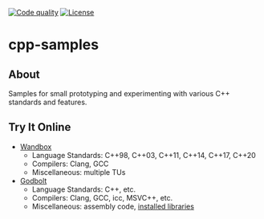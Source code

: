 [![Code quality][s1]][co] [![License][s2]][li]

[s1]: https://api.codacy.com/project/badge/Grade/cfe234fc62b0403784d58edb91fcc815
[s2]: https://img.shields.io/badge/license-GPL%203.0-blue.svg

[co]: https://www.codacy.com/app/matt77hias/cpp-samples?utm_source=github.com&amp;utm_medium=referral&amp;utm_content=matt77hias/cpp-samples&amp;utm_campaign=Badge_Grade
[li]: https://raw.githubusercontent.com/matt77hias/cpp-samples/master/LICENSE.txt

# cpp-samples

## About
Samples for small prototyping and experimenting with various C++ standards and features.

## Try It Online
* [Wandbox](https://wandbox.org/)
   * Language Standards: C++98, C++03, C++11, C++14, C++17, C++20
   * Compilers: Clang, GCC
   * Miscellaneous: multiple TUs
* [Godbolt](https://godbolt.org/)
   * Language Standards: C++, etc.
   * Compilers: Clang, GCC, icc, MSVC++, etc.
   * Miscellaneous: assembly code, [installed libraries](https://github.com/mattgodbolt/compiler-explorer/wiki/Installed-libraries)

